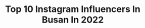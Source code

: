 ---
title: Top 10 Instagram Influencers In Busan In 2022
description: >-
  Find top Instagram influencers in Busan in 2022. Most popular hashtags: #btsarmy #jimin #parkjimin.
platform: Instagram
hits: 60
text_top: Analyze the top-rated Instagram profiles on inBeat.
text_bottom: Our platform aggregates 60 Instagram influencers like this in Busan, South Korea for you to pitch.
profiles:
  - username: "bom_vvely"
    fullname: >-
      봄
    bio: >-
      Busan
    location: "South Korea"
    followers: 2033
    engagement: 2072
    commentsToLikes: 0.039419
    id: ckf5xbnnfv3c60j23mcg979p1
    verified: false
    hashtags: ""
  - username: "khloe_1209"
    fullname: >-
      Khloe Lee 🌵 클라탕 세계여행
    bio: >-
      12년 간 해외에서 떠돌며 살다가 그 질병 때문에 한국에 갇힌 떠돌이. 어린왕자, 선인장, 마라탕❤️ 📍295 cities, 48 countries 📍 Busan, 🇰🇷 밀쿵이, 신화, 10cm, 뉴이스트, 윤종신
    location: "South Korea"
    followers: 7038
    engagement: 870
    commentsToLikes: 0.047268
    id: ckf5tjb7lhyme0j23skb3nqnw
    verified: false
    hashtags: "#princessbelle, #lionking, #beautyandthebeast, #beforecorona"
  - username: "jimiinbighit"
    fullname: >-
      PARK JIMIN  박지민  BTS
    bio: >-
      BTS JIMIN 박지민 of 방탄소년단 ♡ • #박지민 #방탄소년단 #지민 • 13 || October || 1995 • Busan , Seoul, South Korea • Vocalist , Dancer > Mochi Universe ♡ < @jimin
    location: "South Korea"
    followers: 10218
    engagement: 2310
    commentsToLikes: 0.003828
    id: ck9ha92hlbmhz0j78my9j6589
    verified: false
    hashtags: "#map, #jiminie, #jiminbts, #btsjhope"
  - username: "bleu_the_k"
    fullname: >-
      BLEU THE K
    bio: >-
      Busan, Korea. photographer. 문의는 DM only 📩
    location: "South Korea"
    followers: 58646
    engagement: 398
    commentsToLikes: 0.004884
    id: ck5q24we1ea670i11oq1laf1y
    verified: false
    hashtags: ""
  - username: "gorgeousalice_"
    fullname: >-
      Alicefilm
    bio: >-
      ㅤ @soonsoo.alice ㅤ •Photographer,Traveler• ㅤ<<Seoul, Busan , Ulsan>> ㅤ 💕Princess maker💕ㅤㅤ 상업촬영/일반인 유료촬영 -DM or kalaotalk👇🏻
    location: "South Korea"
    followers: 62342
    engagement: 210
    commentsToLikes: 0.012238
    id: ck9wdov53gl0o0j789s7sugmo
    verified: false
    hashtags: "#naturekind, #alwaysarden, #56, #rate"
  - username: "checkinbusan"
    fullname: >-
      부산을 담아요📮BUSAN 釜山
    bio: >-
      › Sharing the beauty of BUSAN › Busan postcards › 🇰🇷me 🇹🇼wife
    location: "South Korea"
    followers: 9569
    engagement: 1003
    commentsToLikes: 0.044046
    id: ck6tzs1axbite0j7180e0tkg2
    verified: false
    hashtags: ""
  - username: "lighthouse_professional_tattoo"
    fullname: >-
      ⚓️Lighthouse Tattoo Studio
    bio: >-
      • Based in Republic of Korea 🇰🇷 • Nampodong, Busan • Itaewon, Seoul • Check individual artists and contact directly ⬇️
    location: "South Korea"
    followers: 50716
    engagement: 257
    commentsToLikes: 0.003554
    id: ck5qebx8vzpxx0i1141dpfof7
    verified: false
    hashtags: ""
  - username: "vasak__"
    fullname: >-
      Vasak Tattoo
    bio: >-
      ⚓️ @lighthouse_professional_tattoo 🇰🇷 Busan ,Nampo 🔁 Seoul ,Itaewon 🍒 @_vasakvasak_ ⬇️ Open kakao 👁
    location: "South Korea"
    followers: 33628
    engagement: 463
    commentsToLikes: 0.005443
    id: ck5zqy01tvipc0i14vcxnp5hy
    verified: false
    hashtags: ""
  - username: "lushjimin"
    fullname: >-
      BTS JIMIN 지민
    bio: >-
      지민; busan, 1995
    location: "South Korea"
    followers: 88071
    engagement: 2132
    commentsToLikes: 0.003513
    id: ck15seg1jclgg0i19dcn2jomo
    verified: false
    hashtags: "#btsmemes, #junghoseok, #namjoon, #taehyung"
  - username: "rohatattoo"
    fullname: >-
      Rohatattoo
    bio: >-
      @lighthouse_professional_tattoo 현재부산입니다 디엠문의주세용 Busan now Seoul : 11월22-29일 제주도 : 12월중순 •💌rohatattoo@gmail.com
    location: "South Korea"
    followers: 21496
    engagement: 301
    commentsToLikes: 0.017299
    id: ck5qec21nzqci0i117hmi3ffv
    verified: false
    hashtags: ""
---